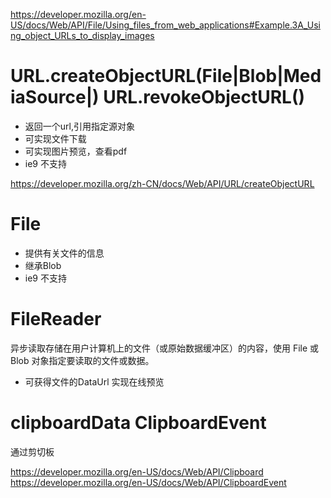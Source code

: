 
https://developer.mozilla.org/en-US/docs/Web/API/File/Using_files_from_web_applications#Example.3A_Using_object_URLs_to_display_images

# URL.createObjectURL(File|Blob|MediaSource|)  URL.revokeObjectURL()

* 返回一个url,引用指定源对象
* 可实现文件下载
* 可实现图片预览，查看pdf
* ie9 不支持

https://developer.mozilla.org/zh-CN/docs/Web/API/URL/createObjectURL

# File

* 提供有关文件的信息
* 继承Blob
* ie9 不支持

# FileReader

异步读取存储在用户计算机上的文件（或原始数据缓冲区）的内容，使用 File 或 Blob 对象指定要读取的文件或数据。

* 可获得文件的DataUrl 实现在线预览

# clipboardData ClipboardEvent

通过剪切板

https://developer.mozilla.org/en-US/docs/Web/API/Clipboard
https://developer.mozilla.org/en-US/docs/Web/API/ClipboardEvent
